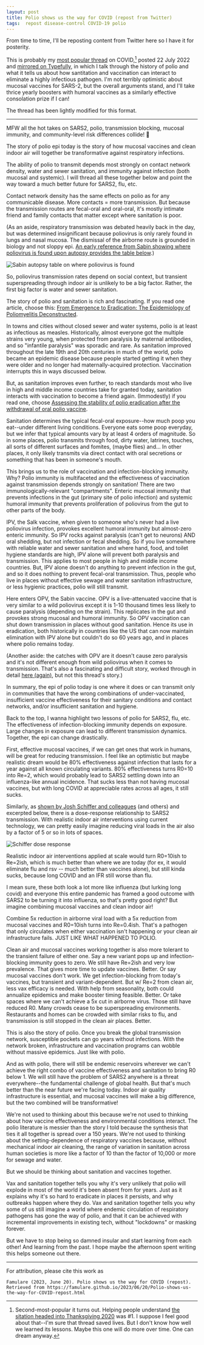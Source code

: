 ```yaml
---
layout: post
title: Polio shows us the way for COVID (repost from Twitter)
tags:  repost disease-control COVID-19 polio
---
```


From time to time, I'll be reposting content from Twitter here so I have it for posterity. 

This is probably my [most popular thread](https://twitter.com/famulare_mike/status/1550617477461053440?s=20) on COVID,[^1] posted 22 July 2022 and [mirrored on Typefully](https://typefully.com/famulare_mike/o7ZUHuD), in which I talk through the history of polio and what it tells us about how santitation and vaccination can interact to eliminate a highly infectious pathogen. I'm not terribly optimistic about mucosal vaccines for SARS-2, but the overall arguments stand, and I'll take thrice yearly boosters with humoral vaccines as a similarly effective consolation prize if I can! 

[^1]: Second-most-popular it turns out. Helping people understand [the sitation headed into Thanksgiving 2020](https://twitter.com/famulare_mike/status/1328858771733454850) was #1. I suppose I feel good about that--I'm sure that thread saved lives. But I don't know how well we learned its lessons. Maybe this one will do more over time. One can dream anyway.

The thread has been lightly modified for this format.

---
MFW all the hot takes on SARS2, polio, transmission blocking, mucosal immunity, and community-level risk differences collide! 🤯

The story of polio epi today is the story of how mucosal vaccines and clean indoor air will together be transformative against respiratory infections.

The ability of polio to transmit depends most strongly on contact network density, water and sewer sanitation, and immunity against infection (both mucosal and systemic). I will thread all these together below and point the way toward a much better future for SARS2, flu, etc.

Contact network density has the same effects on polio as for any communicable disease. More contacts = more transmission. But because the transmission routes are fecal-oral and oral-oral, it's mostly intimate friend and family contacts that matter except where sanitation is poor.

(As an aside, respiratory transmission was debated heavily back in the day, but was determined insignificant because poliovirus is only rarely found in lungs and nasal mucosa. The dismissal of the airborne route is grounded in biology and not sloppy epi. [An early reference from Sabin showing where poliovirus is found upon autopsy provides the table below](ncbi.nlm.nih.gov/pmc/articles/PMC2135158/pdf/771.pdf).)

![Sabin autopsy table on where poliovirus is found](/assets/IMG_0042.png)

So, poliovirus transmission rates depend on social context, but transient superspreading through indoor air is unlikely to be a big factor. Rather, the first big factor is water and sewer sanitation.

The story of polio and sanitation is rich and fascinating. If you read one article, choose this: [From Emergence to Eradication: The Epidemiology of Poliomyelitis Deconstructed](https://www.ncbi.nlm.nih.gov/pmc/articles/PMC2991634/).

In towns and cities without closed sewer and water systems, polio is at least as infectious as measles. Historically, almost everyone got the multiple strains very young, when protected from paralysis by maternal antibodies, and so "infantile paralysis" was sporadic and rare. As sanitation improved throughout the late 19th and 20th centuries in much of the world, polio became an epidemic disease because people started getting it when they were older and no longer had maternally-acquired protection. Vaccination interrupts this in ways discussed below.

But, as sanitation improves even further, to reach standards most who live in high and middle income countries take for granted today, sanitation interacts with vaccination to become a friend again. (Immodestly) if you read one, choose [Assessing the stability of polio eradication after the withdrawal of oral polio vaccine](https://journals.plos.org/plosbiology/article?id=10.1371/journal.pbio.2002468).

Sanitation determines the typical fecal-oral exposure--how much poop you eat--under different living conditions. Everyone eats some poop everyday, but we infer that typical amounts vary by at least 4 orders of magnitude. So in some places, polio transmits through food, dirty water, latrines, touches, all sorts of different surfaces and fomites, (maybe flies) and... In other places, it only likely transmits via direct contact with oral secretions or something that has been in someone's mouth.

This brings us to the role of vaccination and infection-blocking immunity. Why? Polio immunity is multifaceted and the effectiveness of vaccination against transmission depends strongly on sanitation! There are two immunologically-relevant "compartments". Enteric mucosal immunity that prevents infections in the gut (primary site of polio infection) and systemic humoral immunity that prevents proliferation of poliovirus from the gut to other parts of the body.

IPV, the Salk vaccine, when given to someone who's never had a live poliovirus infection, provokes excellent humoral immunity but almost-zero enteric immunity. So IPV rocks against paralysis (can't get to neurons) AND oral shedding, but not infection or fecal shedding. So if you live somewhere with reliable water and sewer sanitation and where hand, food, and toilet hygiene standards are high, IPV alone will prevent both paralysis and transmission. This applies to most people in high and middle income countries. But, IPV alone doesn't do anything to prevent infection in the gut, and so it does nothing to prevent fecal-oral transmission. Thus, people who live in places without effective sewage and water sanitation infrastructure, or less hygienic practices, polio will still transmit.

Here enters OPV, the Sabin vaccine. OPV is a live-attenuated vaccine that is very similar to a wild poliovirus except it is 1-10 thousand times less likely to cause paralysis (depending on the strain). This replicates in the gut and provokes strong mucosal and humoral immunity. So OPV vaccination can shut down transmission in places without good sanitation. Hence its use in eradication, both historically in countries like the US that can now maintain elimination with IPV alone but couldn't do so 60 years ago, and in places where polio remains today.

(Another aside: the catches with OPV are it doesn't cause zero paralysis and it's not different enough from wild poliovirus when it comes to transmission. That's also a fascinating and difficult story, worked through in detail [here (again)](https://journals.plos.org/plosbiology/article?id=10.1371/journal.pbio.2002468), but not this thread's story.)

In summary, the epi of polio today is one where it does or can transmit only in communities that have the wrong combinations of under-vaccinated, insufficient vaccine effectiveness for their sanitary conditions and contact networks, and/or insufficient sanitation and hygiene.

Back to the top, I wanna highlight two lessons of polio for SARS2, flu, etc. The effectiveness of infection-blocking immunity depends on exposure. Large changes in exposure can lead to different transmission dynamics. Together, the epi can change drastically.

First, effective mucosal vaccines, if we can get ones that work in humans, will be great for reducing transmission. I feel like an optimistic but maybe realistic dream would be 80% effectiveness against infection that lasts for a year against all known circulating variants. 80% effectiveness turns R0=10 into Re=2, which would probably lead to SARS2 settling down into an influenza-like annual incidence. That sucks less than not having mucosal vaccines, but with long COVID at appreciable rates across all ages, it still sucks.

Similarly, as [shown by Josh Schiffer and colleagues](elifesciences.org/articles/63537) (and others) and excerpted below, there is a dose-response relationship to SARS2 transmission. With realistic indoor air interventions using current technology, we can pretty easily imagine reducing viral loads in the air also by a factor of 5 or so in lots of spaces.

![Schiffer dose response](/assets/IMG_0043.png)

Realistic indoor air interventions applied at scale would turn R0=10ish to Re=2ish, which is much better than where we are today (for ex, it would eliminate flu and rsv -- much better than vaccines alone), but still kinda sucks, because long COVID and an IFR still worse than flu.

I mean sure, these both look a lot more like influenza (but lurking long covid) and everyone this entire pandemic has framed a good outcome with SARS2 to be turning it into influenza, so that's pretty good right? But imagine combining mucosal vaccines and clean indoor air!

Combine 5x reduction in airborne viral load with a 5x reduction from mucosal vaccines and R0=10ish turns into Re=0.4ish. That's a pathogen that only circulates when either vaccination isn't happening or your clean air infrastructure fails. JUST LIKE WHAT HAPPENED TO POLIO.

Clean air and mucosal vaccines working together is also more tolerant to the transient failure of either one. Say a new variant pops up and infection-blocking immunity goes to zero. We still have Re=2ish and very low prevalence. That gives more time to update vaccines. Better. Or say mucosal vaccines don't work. We get infection-blocking from today's vaccines, but transient and variant-dependent. But w/ Re=2 from clean air, less vax efficacy is needed. With help from seasonality, both could annualize epidemics and make booster timing feasible. Better. Or take spaces where we can't achieve a 5x cut in airborne virus. Those still have reduced R0. Many crowds cease to be superspreading environments. Restaurants and homes can be crowded with similar risks to flu, and transmission is still stopped in the clean air places. Better.

This is also the story of polio. Once you break the global transmission network, susceptible pockets can go years without infections. With the network broken, infrastructure and vaccination programs can wobble without massive epidemics. Just like with polio.

And as with polio, there will still be endemic reservoirs wherever we can't achieve the right combo of vaccine effectiveness and sanitation to bring R0 below 1. We will still have the problem of SARS2 anywhere is a threat everywhere--the fundamental challenge of global health. But that's much better than the near future we're facing today. Indoor air quality infrastructure is essential, and mucosal vaccines will make a big difference, but the two combined will be transformative!

We're not used to thinking about this because we're not used to thinking about how vaccine effectiveness and environmental conditions interact. The polio literature is messier than the story I told because the synthesis that ties it all together is spread over a 150 years. We're not used to thinking about the setting-dependence of respiratory vaccines because, without mechanical indoor air cleaning, the range of variation in sanitation across human societies is more like a factor of 10 than the factor of 10,000 or more for sewage and water. 

But we should be thinking about sanitation and vaccines together.

Vax and sanitation together tells you why it's very unlikely that polio will explode in most of the world it's been absent from for years. Just as it explains why it's so hard to eradicate in places it persists, and why outbreaks happen where they do. Vax and sanitation together tells you why some of us still imagine a world where endemic circulation of respiratory pathogens has gone the way of polio, and that it can be achieved with incremental improvements in existing tech, without "lockdowns" or masking forever.

But we have to stop being so damned insular and start learning from each other! And learning from the past. I hope maybe the afternoon spent writing this helps someone out there.

___

For attribution, please cite this work as

`Famulare (2023, June 20). Polio shows us the way for COVID (repost). Retrieved from https://famulare.github.io/2023/06/20/Polio-shows-us-the-way-for-COVID-repost.html`
